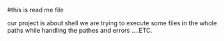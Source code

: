 #this is read me file

our project is about shell
we are trying to execute some files in the whole paths while handling the pathes and errors ....ETC.

